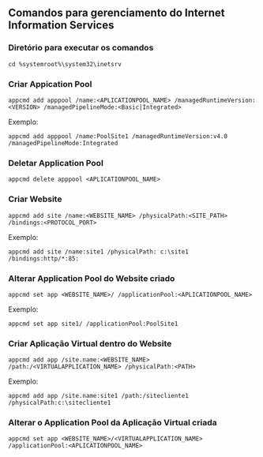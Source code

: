 ## Comandos para gerenciamento do Internet Information Services

### Diretório para executar os comandos

```
cd %systemroot%\system32\inetsrv
```

### Criar Appication Pool

```
appcmd add apppool /name:<APLICATIONPOOL_NAME> /managedRuntimeVersion:<VERSION> /managedPipelineMode:<Basic|Integrated>
```

Exemplo:
```
appcmd add apppool /name:PoolSite1 /managedRuntimeVersion:v4.0 /managedPipelineMode:Integrated
```

### Deletar Application Pool

```
appcmd delete apppool <APLICATIONPOOL_NAME>
```

### Criar Website

```
appcmd add site /name:<WEBSITE_NAME> /physicalPath:<SITE_PATH> /bindings:<PROTOCOL_PORT>
```

Exemplo:
```
appcmd add site /name:site1 /physicalPath: c:\site1 /bindings:http/*:85:
```

### Alterar Application Pool do Website criado

```
appcmd set app <WEBSITE_NAME>/ /applicationPool:<APLICATIONPOOL_NAME>
```

Exemplo:
```
appcmd set app site1/ /applicationPool:PoolSite1
```

### Criar Aplicação Virtual dentro do Website

```
appcmd add app /site.name:<WEBSITE_NAME> /path:/<VIRTUALAPPLICATION_NAME> /physicalPath:<PATH>
```

Exemplo:
```
appcmd add app /site.name:site1 /path:/sitecliente1 /physicalPath:c:\sitecliente1
```

### Alterar o Application Pool da Aplicação Virtual criada

```
appcmd set app <WEBSITE_NAME>/<VIRTUALAPPLICATION_NAME> /applicationPool:<APLICATIONPOOL_NAME>
```
